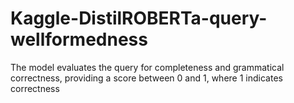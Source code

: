 # Kaggle-DistilROBERTa-query-wellformedness
The model evaluates the query for completeness and grammatical correctness, providing a score between 0 and 1, where 1 indicates correctness
